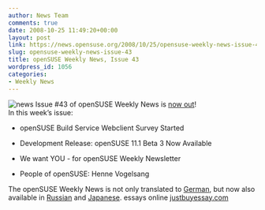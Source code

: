 ```yaml
---
author: News Team
comments: true
date: 2008-10-25 11:49:20+00:00
layout: post
link: https://news.opensuse.org/2008/10/25/opensuse-weekly-news-issue-43/
slug: opensuse-weekly-news-issue-43
title: openSUSE Weekly News, Issue 43
wordpress_id: 1056
categories:
- Weekly News
---
```


![news](//news.opensuse.org/wp-content/uploads/2007/11/knewsticker.png) Issue #43 of openSUSE Weekly News is [now out](http://en.opensuse.org/OpenSUSE_Weekly_News/43)!  
In this week’s issue:


  * openSUSE Build Service Webclient Survey Started

  * Development Release: openSUSE 11.1 Beta 3 Now Available

  * We want YOU - for openSUSE Weekly Newsletter

  * People of openSUSE: Henne Vogelsang



The openSUSE Weekly News is not only translated to [German](http://de.opensuse.org/OpenSUSE-Wochenschau), but now also available in [Russian](http://ru.opensuse.org/%D0%95%D0%B6%D0%B5%D0%BD%D0%B5%D0%B4%D0%B5%D0%BB%D1%8C%D0%BD%D1%8B%D0%B5_%D0%BD%D0%BE%D0%B2%D0%BE%D1%81%D1%82%D0%B8_openSUSE) and [Japanese](http://ja.opensuse.org/OpenSUSE_Weekly_News). essays online [justbuyessay.com](https://justbuyessay.com/)
